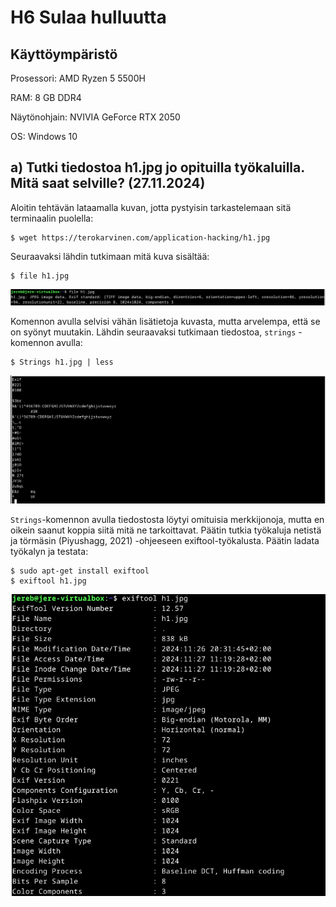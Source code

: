 # H6 Sulaa hulluutta

## Käyttöympäristö

Prosessori: AMD Ryzen 5 5500H

RAM: 8 GB DDR4

Näytönohjain: NVIVIA GeForce RTX 2050

OS: Windows 10

## a) Tutki tiedostoa h1.jpg jo opituilla työkaluilla. Mitä saat selville? (27.11.2024)

Aloitin tehtävän lataamalla kuvan, jotta pystyisin tarkastelemaan sitä terminaalin puolella: 

    $ wget https://terokarvinen.com/application-hacking/h1.jpg

Seuraavaksi lähdin tutkimaan mitä kuva sisältää: 

    $ file h1.jpg

![kuvantiedot](Kuvat/kuvantiedot.png)

Komennon avulla selvisi vähän lisätietoja kuvasta, mutta arvelempa, että se on syönyt muutakin. Lähdin seuraavaksi tutkimaan tiedostoa, `strings` -komennon avulla: 

    $ Strings h1.jpg | less

![Strings-komennon tulos](Kuvat/stringsh1.png)

`Strings`-komennon avulla tiedostosta löytyi omituisia merkkijonoja, mutta en oikein saanut koppia siitä mitä ne tarkoittavat. Päätin tutkia työkaluja netistä ja törmäsin (Piyushagg, 2021) -ohjeeseen exiftool-työkalusta. Päätin ladata työkalyn ja testata: 

    $ sudo apt-get install exiftool
    $ exiftool h1.jpg

![exiftool testi](Kuvat/exiftool.png)
